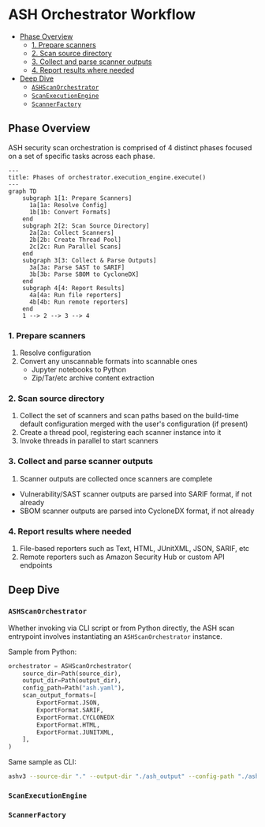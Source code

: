 # ASH Orchestrator Workflow

- [Phase Overview](#phase-overview)
  - [1. Prepare scanners](#1-prepare-scanners)
  - [2. Scan source directory](#2-scan-source-directory)
  - [3. Collect and parse scanner outputs](#3-collect-and-parse-scanner-outputs)
  - [4. Report results where needed](#4-report-results-where-needed)
- [Deep Dive](#deep-dive)
  - [`ASHScanOrchestrator`](#ashscanorchestrator)
  - [`ScanExecutionEngine`](#scanexecutionengine)
  - [`ScannerFactory`](#scannerfactory)

## Phase Overview

ASH security scan orchestration is comprised of 4 distinct phases focused on a set of specific tasks across each phase.

```mermaid
---
title: Phases of orchestrator.execution_engine.execute()
---
graph TD
    subgraph 1[1: Prepare Scanners]
      1a[1a: Resolve Config]
      1b[1b: Convert Formats]
    end
    subgraph 2[2: Scan Source Directory]
      2a[2a: Collect Scanners]
      2b[2b: Create Thread Pool]
      2c[2c: Run Parallel Scans]
    end
    subgraph 3[3: Collect & Parse Outputs]
      3a[3a: Parse SAST to SARIF]
      3b[3b: Parse SBOM to CycloneDX]
    end
    subgraph 4[4: Report Results]
      4a[4a: Run file reporters]
      4b[4b: Run remote reporters]
    end
    1 --> 2 --> 3 --> 4
```

### 1. Prepare scanners

1. Resolve configuration
2. Convert any unscannable formats into scannable ones
    - Jupyter notebooks to Python
    - Zip/Tar/etc archive content extraction

### 2. Scan source directory

1. Collect the set of scanners and scan paths based on the build-time default configuration merged with the user's configuration (if present)
2. Create a thread pool, registering each scanner instance into it
3. Invoke threads in parallel to start scanners

### 3. Collect and parse scanner outputs

1. Scanner outputs are collected once scanners are complete
  - Vulnerability/SAST scanner outputs are parsed into SARIF format, if not already
  - SBOM scanner outputs are parsed into CycloneDX format, if not already

### 4. Report results where needed

1. File-based reporters such as Text, HTML, JUnitXML, JSON, SARIF, etc
2. Remote reporters such as Amazon Security Hub or custom API endpoints

## Deep Dive

### `ASHScanOrchestrator`

Whether invoking via CLI script or from Python directly, the ASH scan entrypoint involves instantiating an `ASHScanOrchestrator` instance.

Sample from Python:

```py
orchestrator = ASHScanOrchestrator(
    source_dir=Path(source_dir),
    output_dir=Path(output_dir),
    config_path=Path("ash.yaml"),
    scan_output_formats=[
        ExportFormat.JSON,
        ExportFormat.SARIF,
        ExportFormat.CYCLONEDX
        ExportFormat.HTML,
        ExportFormat.JUNITXML,
    ],
)
```

Same sample as CLI:

```sh
ashv3 --source-dir "." --output-dir "./ash_output" --config-path "./ash.yaml" --scan-output-formats json,sarif,cyclonedx,html,junitxml
```



### `ScanExecutionEngine`



### `ScannerFactory`

